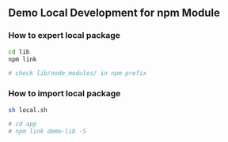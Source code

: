 ## Demo Local Development for npm Module

### How to expert local package

```sh
cd lib
npm link

# check lib/node_modules/ in npm prefix
```

### How to import local package

```sh
sh local.sh

# cd app
# npm link demo-lib -S
```